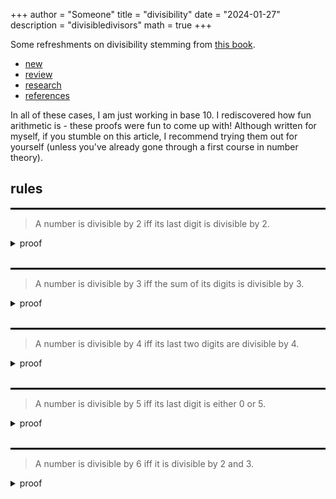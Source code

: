 +++
author = "Someone"
title = "divisibility"
date = "2024-01-27"
description = "divisibledivisors"
math = true
+++

Some refreshments on divisibility stemming from [this book](https://bookstore.ams.org/mcl-25).
<!--more-->

- [new](#new)
- [review](#review)
- [research](#research)
- [references](#references)

In all of these cases, I am just working in base 10. I rediscovered how fun arithmetic is - these proofs were fun to come up with! Although written for myself, if you stumble on this article, I recommend trying them out for yourself (unless you've already gone through a first course in number theory).

## rules

<hr style="border:1.5px solid black">

> A number is divisible by 2 iff its last digit is divisible by 2.

<details>
<summary> proof </summary>
Given a number $x$, we can write it out as

$$ x = a_na_{n-1}\cdots a_0 = a_0 + \sum\limits_{i=1}^n 10^i a_i = a_0 + \underbrace{2\cdot 5\sum\limits_{i=1}^n 10^{i-1} a_i}_{M}$$

for some $n\geq 0$ where each $a_i\in\\{0,1,\dots,9\\}$. Note that $M$ is divisible by $2$, so $x | 2$ iff $x | a_0$ (the ones digit).

</details>
<br>
<hr style="border:1.5px solid black">

> A number is divisible by 3 iff the sum of its digits is divisible by $3$.

<details>
<summary> proof </summary>
Given a number $x$, we can write it out as

$$ x = \sum\limits_{i=0}^n 10^i a_i =\cdots $$

for some $n\geq 0$ where each $a_i\in\\{0,1,\dots,9\\}$. 

</details>
<br>
<hr style="border:1.5px solid black">

> A number is divisible by 4 iff its last two digits are divisible by $4$.

<details>
<summary> proof </summary>
Given a number $x$, we can write it out as

$$ x = \sum\limits_{i=0}^n 10^i a_i = \underbrace{a_0 + 10a_{1}}\_{M} + \underbrace{\sum\limits_{i=2}^n 10^i a_i}_{N} $$

for some $n\geq 0$ where each $a_i\in\\{0,1,\dots,9\\}$. Notice that as $4\cdot 25 = 100$, $N | 4$ and so $x|4$ iff $M|4$ (i.e. the two digits are divisible by 4). 

</details>
<br>
<hr style="border:1.5px solid black">

> A number is divisible by 5 iff its last digit is either $0$ or $5$.

<details>
<summary> proof </summary>
Given a number $x$, we can write it out as

$$ x = \sum\limits_{i=0}^n 10^i a_i = a_0 + \underbrace{5\cdot 2\sum\limits_{i=1}^n 10^{i-1} a_i}_{M} $$

for some $n\geq 0$ where each $a_i\in\\{0,1,\dots,9\\}$. Notice that as $M|5$, and so $x|5$ iff $a_0|5$ which is the case so long as $a_i\in\\{0,5\\}$.

</details>
<br>
<hr style="border:1.5px solid black">

> A number is divisible by 6 iff it is divisible by 2 and 3.

<details>
<summary> proof </summary>
This just follows from factorization

$$\frac{x}{6}=\frac{x}{2\cdot 3}=\frac{x}{2}\cdot \frac{x}{3}.$$

To be continued...


## problems


